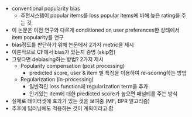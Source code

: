 - conventional popularity bias
    - 추천시스템이 popular items를 loss popular items에 비해 높은 rating을 주는 것
- 이 논문은 이전 연구와 다르게 conditioned on user preferences한 상태에서 item popularity를 연구
- bias정도를 판단하기 위해 논문에서 2가지 metric을 제시
- 이론적으로 CF에서 bias가 있는지 증명 (skip함)
- 그렇다면 debiasing하는 방법? 2가지 제시
    - Popularity compensation (post processing)
        - predicted score, user & item 별 특징을 이용하여 re-scoring하는 방법
    - Regularization (in-processing)
        - 일반적인 loss function에 regularization term을 추가
        - 인기있는 item에 대한 predicted score가 높으면 패널티를 주는 방식
- 실제로 데이터셋에 효과가 있는 것을 보여줌 (MF, BPR 알고리즘)
- 추후에 딥러닝에도 적용하는 것이 계획이라고 함